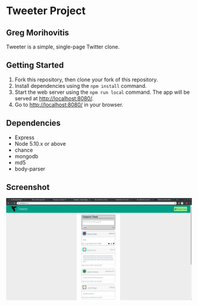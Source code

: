 # Tweeter Project
## Greg Morihovitis

Tweeter is a simple, single-page Twitter clone.

## Getting Started

1. Fork this repository, then clone your fork of this repository.
2. Install dependencies using the `npm install` command.
3. Start the web server using the `npm run local` command. The app will be served at <http://localhost:8080/>.
4. Go to <http://localhost:8080/> in your browser.

## Dependencies

- Express
- Node 5.10.x or above
- chance
- mongodb
- md5
- body-parser

## Screenshot
!["Tweeter app with create box"](https://github.com/gregmorihovitis/tweeter/blob/master/docs/tweeter.png?raw=true)
